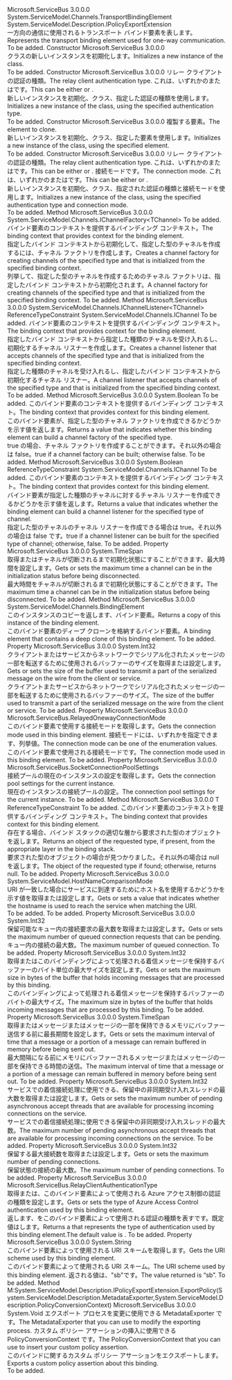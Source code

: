 <Type Name="RelayedOnewayTransportBindingElement" FullName="Microsoft.ServiceBus.RelayedOnewayTransportBindingElement">
  <TypeSignature Language="C#" Value="public class RelayedOnewayTransportBindingElement : System.ServiceModel.Channels.TransportBindingElement, System.ServiceModel.Description.IPolicyExportExtension" />
  <TypeSignature Language="ILAsm" Value=".class public auto ansi beforefieldinit RelayedOnewayTransportBindingElement extends System.ServiceModel.Channels.TransportBindingElement implements class System.ServiceModel.Description.IPolicyExportExtension" />
  <TypeSignature Language="DocId" Value="T:Microsoft.ServiceBus.RelayedOnewayTransportBindingElement" />
  <TypeSignature Language="VB.NET" Value="Public Class RelayedOnewayTransportBindingElement&#xA;Inherits TransportBindingElement&#xA;Implements IPolicyExportExtension" />
  <TypeSignature Language="F#" Value="type RelayedOnewayTransportBindingElement = class&#xA;    inherit TransportBindingElement&#xA;    interface IPolicyExportExtension" />
  <AssemblyInfo>
    <AssemblyName>Microsoft.ServiceBus</AssemblyName>
    <AssemblyVersion>3.0.0.0</AssemblyVersion>
  </AssemblyInfo>
  <Base>
    <BaseTypeName>System.ServiceModel.Channels.TransportBindingElement</BaseTypeName>
  </Base>
  <Interfaces>
    <Interface>
      <InterfaceName>System.ServiceModel.Description.IPolicyExportExtension</InterfaceName>
    </Interface>
  </Interfaces>
  <Docs>
    <summary><span data-ttu-id="d9a66-101">一方向の通信に使用されるトランスポート バインド要素を表します。</span><span class="sxs-lookup"><span data-stu-id="d9a66-101">Represents the transport binding element used for one-way communication.</span></span></summary>
    <remarks>To be added.</remarks>
  </Docs>
  <Members>
    <Member MemberName=".ctor">
      <MemberSignature Language="C#" Value="public RelayedOnewayTransportBindingElement ();" />
      <MemberSignature Language="ILAsm" Value=".method public hidebysig specialname rtspecialname instance void .ctor() cil managed" />
      <MemberSignature Language="DocId" Value="M:Microsoft.ServiceBus.RelayedOnewayTransportBindingElement.#ctor" />
      <MemberSignature Language="VB.NET" Value="Public Sub New ()" />
      <MemberType>Constructor</MemberType>
      <AssemblyInfo>
        <AssemblyName>Microsoft.ServiceBus</AssemblyName>
        <AssemblyVersion>3.0.0.0</AssemblyVersion>
      </AssemblyInfo>
      <Parameters />
      <Docs>
        <summary><span data-ttu-id="d9a66-102"><see cref="T:Microsoft.ServiceBus.RelayedOnewayTransportBindingElement" /> クラスの新しいインスタンスを初期化します。</span><span class="sxs-lookup"><span data-stu-id="d9a66-102">Initializes a new instance of the <see cref="T:Microsoft.ServiceBus.RelayedOnewayTransportBindingElement" /> class.</span></span></summary>
        <remarks>To be added.</remarks>
      </Docs>
    </Member>
    <Member MemberName=".ctor">
      <MemberSignature Language="C#" Value="public RelayedOnewayTransportBindingElement (Microsoft.ServiceBus.RelayClientAuthenticationType relayClientAuthenticationType);" />
      <MemberSignature Language="ILAsm" Value=".method public hidebysig specialname rtspecialname instance void .ctor(valuetype Microsoft.ServiceBus.RelayClientAuthenticationType relayClientAuthenticationType) cil managed" />
      <MemberSignature Language="DocId" Value="M:Microsoft.ServiceBus.RelayedOnewayTransportBindingElement.#ctor(Microsoft.ServiceBus.RelayClientAuthenticationType)" />
      <MemberSignature Language="F#" Value="new Microsoft.ServiceBus.RelayedOnewayTransportBindingElement : Microsoft.ServiceBus.RelayClientAuthenticationType -&gt; Microsoft.ServiceBus.RelayedOnewayTransportBindingElement" Usage="new Microsoft.ServiceBus.RelayedOnewayTransportBindingElement relayClientAuthenticationType" />
      <MemberType>Constructor</MemberType>
      <AssemblyInfo>
        <AssemblyName>Microsoft.ServiceBus</AssemblyName>
        <AssemblyVersion>3.0.0.0</AssemblyVersion>
      </AssemblyInfo>
      <Parameters>
        <Parameter Name="relayClientAuthenticationType" Type="Microsoft.ServiceBus.RelayClientAuthenticationType" />
      </Parameters>
      <Docs>
        <param name="relayClientAuthenticationType"><span data-ttu-id="d9a66-103">リレー クライアントの認証の種類。</span><span class="sxs-lookup"><span data-stu-id="d9a66-103">The relay client authentication type.</span></span> <span data-ttu-id="d9a66-104">これは、いずれかの<see cref="F:Microsoft.ServiceBus.RelayClientAuthenticationType.RelayAccessToken" />または<see cref="F:Microsoft.ServiceBus.RelayClientAuthenticationType.None" />です。</span><span class="sxs-lookup"><span data-stu-id="d9a66-104">This can be either <see cref="F:Microsoft.ServiceBus.RelayClientAuthenticationType.RelayAccessToken" /> or <see cref="F:Microsoft.ServiceBus.RelayClientAuthenticationType.None" />.</span></span></param>
        <summary><span data-ttu-id="d9a66-105">新しいインスタンスを初期化、<see cref="T:Microsoft.ServiceBus.RelayedOnewayTransportBindingElement" />クラス、指定した認証の種類を使用します。</span><span class="sxs-lookup"><span data-stu-id="d9a66-105">Initializes a new instance of the <see cref="T:Microsoft.ServiceBus.RelayedOnewayTransportBindingElement" /> class, using the specified authentication type.</span></span></summary>
        <remarks>To be added.</remarks>
      </Docs>
    </Member>
    <Member MemberName=".ctor">
      <MemberSignature Language="C#" Value="public RelayedOnewayTransportBindingElement (Microsoft.ServiceBus.RelayedOnewayTransportBindingElement elementToClone);" />
      <MemberSignature Language="ILAsm" Value=".method public hidebysig specialname rtspecialname instance void .ctor(class Microsoft.ServiceBus.RelayedOnewayTransportBindingElement elementToClone) cil managed" />
      <MemberSignature Language="DocId" Value="M:Microsoft.ServiceBus.RelayedOnewayTransportBindingElement.#ctor(Microsoft.ServiceBus.RelayedOnewayTransportBindingElement)" />
      <MemberSignature Language="VB.NET" Value="Public Sub New (elementToClone As RelayedOnewayTransportBindingElement)" />
      <MemberSignature Language="F#" Value="new Microsoft.ServiceBus.RelayedOnewayTransportBindingElement : Microsoft.ServiceBus.RelayedOnewayTransportBindingElement -&gt; Microsoft.ServiceBus.RelayedOnewayTransportBindingElement" Usage="new Microsoft.ServiceBus.RelayedOnewayTransportBindingElement elementToClone" />
      <MemberType>Constructor</MemberType>
      <AssemblyInfo>
        <AssemblyName>Microsoft.ServiceBus</AssemblyName>
        <AssemblyVersion>3.0.0.0</AssemblyVersion>
      </AssemblyInfo>
      <Parameters>
        <Parameter Name="elementToClone" Type="Microsoft.ServiceBus.RelayedOnewayTransportBindingElement" />
      </Parameters>
      <Docs>
        <param name="elementToClone"><span data-ttu-id="d9a66-106">複製する要素。</span><span class="sxs-lookup"><span data-stu-id="d9a66-106">The element to clone.</span></span></param>
        <summary><span data-ttu-id="d9a66-107">新しいインスタンスを初期化、<see cref="T:Microsoft.ServiceBus.RelayedOnewayTransportBindingElement" />クラス、指定した要素を使用します。</span><span class="sxs-lookup"><span data-stu-id="d9a66-107">Initializes a new instance of the <see cref="T:Microsoft.ServiceBus.RelayedOnewayTransportBindingElement" /> class, using the specified element.</span></span></summary>
        <remarks>To be added.</remarks>
      </Docs>
    </Member>
    <Member MemberName=".ctor">
      <MemberSignature Language="C#" Value="public RelayedOnewayTransportBindingElement (Microsoft.ServiceBus.RelayClientAuthenticationType relayClientAuthenticationType, Microsoft.ServiceBus.RelayedOnewayConnectionMode connectionMode);" />
      <MemberSignature Language="ILAsm" Value=".method public hidebysig specialname rtspecialname instance void .ctor(valuetype Microsoft.ServiceBus.RelayClientAuthenticationType relayClientAuthenticationType, valuetype Microsoft.ServiceBus.RelayedOnewayConnectionMode connectionMode) cil managed" />
      <MemberSignature Language="DocId" Value="M:Microsoft.ServiceBus.RelayedOnewayTransportBindingElement.#ctor(Microsoft.ServiceBus.RelayClientAuthenticationType,Microsoft.ServiceBus.RelayedOnewayConnectionMode)" />
      <MemberSignature Language="F#" Value="new Microsoft.ServiceBus.RelayedOnewayTransportBindingElement : Microsoft.ServiceBus.RelayClientAuthenticationType * Microsoft.ServiceBus.RelayedOnewayConnectionMode -&gt; Microsoft.ServiceBus.RelayedOnewayTransportBindingElement" Usage="new Microsoft.ServiceBus.RelayedOnewayTransportBindingElement (relayClientAuthenticationType, connectionMode)" />
      <MemberType>Constructor</MemberType>
      <AssemblyInfo>
        <AssemblyName>Microsoft.ServiceBus</AssemblyName>
        <AssemblyVersion>3.0.0.0</AssemblyVersion>
      </AssemblyInfo>
      <Parameters>
        <Parameter Name="relayClientAuthenticationType" Type="Microsoft.ServiceBus.RelayClientAuthenticationType" />
        <Parameter Name="connectionMode" Type="Microsoft.ServiceBus.RelayedOnewayConnectionMode" />
      </Parameters>
      <Docs>
        <param name="relayClientAuthenticationType"><span data-ttu-id="d9a66-108">リレー クライアントの認証の種類。</span><span class="sxs-lookup"><span data-stu-id="d9a66-108">The relay client authentication type.</span></span> <span data-ttu-id="d9a66-109">これは、いずれかの<see cref="F:Microsoft.ServiceBus.RelayClientAuthenticationType.RelayAccessToken" />または<see cref="F:Microsoft.ServiceBus.RelayClientAuthenticationType.None" />です。</span><span class="sxs-lookup"><span data-stu-id="d9a66-109">This can be either <see cref="F:Microsoft.ServiceBus.RelayClientAuthenticationType.RelayAccessToken" /> or <see cref="F:Microsoft.ServiceBus.RelayClientAuthenticationType.None" />.</span></span></param>
        <param name="connectionMode"><span data-ttu-id="d9a66-110">接続モードです。</span><span class="sxs-lookup"><span data-stu-id="d9a66-110">The connection mode.</span></span> <span data-ttu-id="d9a66-111">これは、いずれかの<see cref="F:Microsoft.ServiceBus.RelayedOnewayConnectionMode.Unicast" />または<see cref="F:Microsoft.ServiceBus.RelayedOnewayConnectionMode.Multicast" />です。</span><span class="sxs-lookup"><span data-stu-id="d9a66-111">This can be either <see cref="F:Microsoft.ServiceBus.RelayedOnewayConnectionMode.Unicast" /> or <see cref="F:Microsoft.ServiceBus.RelayedOnewayConnectionMode.Multicast" />.</span></span></param>
        <summary><span data-ttu-id="d9a66-112">新しいインスタンスを初期化、<see cref="T:Microsoft.ServiceBus.RelayedOnewayTransportBindingElement" />クラス、指定された認証の種類と接続モードを使用します。</span><span class="sxs-lookup"><span data-stu-id="d9a66-112">Initializes a new instance of the <see cref="T:Microsoft.ServiceBus.RelayedOnewayTransportBindingElement" /> class, using the specified authentication type and connection mode.</span></span></summary>
        <remarks>To be added.</remarks>
      </Docs>
    </Member>
    <Member MemberName="BuildChannelFactory&lt;TChannel&gt;">
      <MemberSignature Language="C#" Value="public override System.ServiceModel.Channels.IChannelFactory&lt;TChannel&gt; BuildChannelFactory&lt;TChannel&gt; (System.ServiceModel.Channels.BindingContext context);" />
      <MemberSignature Language="ILAsm" Value=".method public hidebysig virtual instance class System.ServiceModel.Channels.IChannelFactory`1&lt;!!TChannel&gt; BuildChannelFactory&lt;TChannel&gt;(class System.ServiceModel.Channels.BindingContext context) cil managed" />
      <MemberSignature Language="DocId" Value="M:Microsoft.ServiceBus.RelayedOnewayTransportBindingElement.BuildChannelFactory``1(System.ServiceModel.Channels.BindingContext)" />
      <MemberSignature Language="VB.NET" Value="Public Overrides Function BuildChannelFactory(Of TChannel) (context As BindingContext) As IChannelFactory(Of TChannel)" />
      <MemberSignature Language="F#" Value="override this.BuildChannelFactory : System.ServiceModel.Channels.BindingContext -&gt; System.ServiceModel.Channels.IChannelFactory&lt;'Channel&gt;" Usage="relayedOnewayTransportBindingElement.BuildChannelFactory context" />
      <MemberType>Method</MemberType>
      <AssemblyInfo>
        <AssemblyName>Microsoft.ServiceBus</AssemblyName>
        <AssemblyVersion>3.0.0.0</AssemblyVersion>
      </AssemblyInfo>
      <ReturnValue>
        <ReturnType>System.ServiceModel.Channels.IChannelFactory&lt;TChannel&gt;</ReturnType>
      </ReturnValue>
      <TypeParameters>
        <TypeParameter Name="TChannel" />
      </TypeParameters>
      <Parameters>
        <Parameter Name="context" Type="System.ServiceModel.Channels.BindingContext" />
      </Parameters>
      <Docs>
        <typeparam name="TChannel">To be added.</typeparam>
        <param name="context"> <span data-ttu-id="d9a66-113">バインド要素のコンテキストを提供するバインディング コンテキスト。</span><span class="sxs-lookup"><span data-stu-id="d9a66-113">The binding context that provides context for the binding element.</span></span></param>
        <summary><span data-ttu-id="d9a66-114">指定したバインド コンテキストから初期化して、指定した型のチャネルを作成するには、チャネル ファクトリを作成します。</span><span class="sxs-lookup"><span data-stu-id="d9a66-114">Creates a channel factory for creating channels of the specified type and that is initialized from the specified binding context.</span></span></summary>
        <returns><span data-ttu-id="d9a66-115">列挙して、指定した型のチャネルを作成するためのチャネル ファクトリは、指定したバインド コンテキストから初期化されます。</span><span class="sxs-lookup"><span data-stu-id="d9a66-115">A channel factory for creating channels of the specified type and that is initialized from the specified binding context.</span></span></returns>
        <remarks>To be added.</remarks>
      </Docs>
    </Member>
    <Member MemberName="BuildChannelListener&lt;TChannel&gt;">
      <MemberSignature Language="C#" Value="public override System.ServiceModel.Channels.IChannelListener&lt;TChannel&gt; BuildChannelListener&lt;TChannel&gt; (System.ServiceModel.Channels.BindingContext context) where TChannel : class, System.ServiceModel.Channels.IChannel;" />
      <MemberSignature Language="ILAsm" Value=".method public hidebysig virtual instance class System.ServiceModel.Channels.IChannelListener`1&lt;!!TChannel&gt; BuildChannelListener&lt;class (class System.ServiceModel.Channels.IChannel) TChannel&gt;(class System.ServiceModel.Channels.BindingContext context) cil managed" />
      <MemberSignature Language="DocId" Value="M:Microsoft.ServiceBus.RelayedOnewayTransportBindingElement.BuildChannelListener``1(System.ServiceModel.Channels.BindingContext)" />
      <MemberSignature Language="VB.NET" Value="Public Overrides Function BuildChannelListener(Of TChannel As {Class, IChannel}) (context As BindingContext) As IChannelListener(Of TChannel)" />
      <MemberSignature Language="F#" Value="override this.BuildChannelListener : System.ServiceModel.Channels.BindingContext -&gt; System.ServiceModel.Channels.IChannelListener&lt;'Channel (requires 'Channel : null and 'Channel :&gt; System.ServiceModel.Channels.IChannel)&gt; (requires 'Channel : null and 'Channel :&gt; System.ServiceModel.Channels.IChannel)" Usage="relayedOnewayTransportBindingElement.BuildChannelListener context" />
      <MemberType>Method</MemberType>
      <AssemblyInfo>
        <AssemblyName>Microsoft.ServiceBus</AssemblyName>
        <AssemblyVersion>3.0.0.0</AssemblyVersion>
      </AssemblyInfo>
      <ReturnValue>
        <ReturnType>System.ServiceModel.Channels.IChannelListener&lt;TChannel&gt;</ReturnType>
      </ReturnValue>
      <TypeParameters>
        <TypeParameter Name="TChannel">
          <Constraints>
            <ParameterAttribute>ReferenceTypeConstraint</ParameterAttribute>
            <InterfaceName>System.ServiceModel.Channels.IChannel</InterfaceName>
          </Constraints>
        </TypeParameter>
      </TypeParameters>
      <Parameters>
        <Parameter Name="context" Type="System.ServiceModel.Channels.BindingContext" />
      </Parameters>
      <Docs>
        <typeparam name="TChannel">To be added.</typeparam>
        <param name="context"> <span data-ttu-id="d9a66-116">バインド要素のコンテキストを提供するバインディング コンテキスト。</span><span class="sxs-lookup"><span data-stu-id="d9a66-116">The binding context that provides context for the binding element.</span></span></param>
        <summary><span data-ttu-id="d9a66-117">指定したバインド コンテキストから指定した種類のチャネルを受け入れるし、初期化するチャネル リスナーを作成します。</span><span class="sxs-lookup"><span data-stu-id="d9a66-117">Creates a channel listener that accepts channels of the specified type and that is initialized from the specified binding context.</span></span></summary>
        <returns><span data-ttu-id="d9a66-118">指定した種類のチャネルを受け入れるし、指定したバインド コンテキストから初期化するチャネル リスナー。</span><span class="sxs-lookup"><span data-stu-id="d9a66-118">A channel listener that accepts channels of the specified type and that is initialized from the specified binding context.</span></span></returns>
        <remarks>To be added.</remarks>
      </Docs>
    </Member>
    <Member MemberName="CanBuildChannelFactory&lt;TChannel&gt;">
      <MemberSignature Language="C#" Value="public override bool CanBuildChannelFactory&lt;TChannel&gt; (System.ServiceModel.Channels.BindingContext context);" />
      <MemberSignature Language="ILAsm" Value=".method public hidebysig virtual instance bool CanBuildChannelFactory&lt;TChannel&gt;(class System.ServiceModel.Channels.BindingContext context) cil managed" />
      <MemberSignature Language="DocId" Value="M:Microsoft.ServiceBus.RelayedOnewayTransportBindingElement.CanBuildChannelFactory``1(System.ServiceModel.Channels.BindingContext)" />
      <MemberSignature Language="VB.NET" Value="Public Overrides Function CanBuildChannelFactory(Of TChannel) (context As BindingContext) As Boolean" />
      <MemberSignature Language="F#" Value="override this.CanBuildChannelFactory : System.ServiceModel.Channels.BindingContext -&gt; bool" Usage="relayedOnewayTransportBindingElement.CanBuildChannelFactory context" />
      <MemberType>Method</MemberType>
      <AssemblyInfo>
        <AssemblyName>Microsoft.ServiceBus</AssemblyName>
        <AssemblyVersion>3.0.0.0</AssemblyVersion>
      </AssemblyInfo>
      <ReturnValue>
        <ReturnType>System.Boolean</ReturnType>
      </ReturnValue>
      <TypeParameters>
        <TypeParameter Name="TChannel" />
      </TypeParameters>
      <Parameters>
        <Parameter Name="context" Type="System.ServiceModel.Channels.BindingContext" />
      </Parameters>
      <Docs>
        <typeparam name="TChannel">To be added.</typeparam>
        <param name="context"> <span data-ttu-id="d9a66-119">このバインド要素のコンテキストを提供するバインディング コンテキスト。</span><span class="sxs-lookup"><span data-stu-id="d9a66-119">The binding context that provides context for this binding element.</span></span></param>
        <summary><span data-ttu-id="d9a66-120">このバインド要素が、指定した型のチャネル ファクトリを作成できるかどうかを示す値を返します。</span><span class="sxs-lookup"><span data-stu-id="d9a66-120">Returns a value that indicates whether this binding element can build a channel factory of the specified type.</span></span></summary>
        <returns><span data-ttu-id="d9a66-121">true の場合、チャネル ファクトリを作成することができます。それ以外の場合は false。</span><span class="sxs-lookup"><span data-stu-id="d9a66-121">true if a channel factory can be built; otherwise false.</span></span></returns>
        <remarks>To be added.</remarks>
      </Docs>
    </Member>
    <Member MemberName="CanBuildChannelListener&lt;TChannel&gt;">
      <MemberSignature Language="C#" Value="public override bool CanBuildChannelListener&lt;TChannel&gt; (System.ServiceModel.Channels.BindingContext context) where TChannel : class, System.ServiceModel.Channels.IChannel;" />
      <MemberSignature Language="ILAsm" Value=".method public hidebysig virtual instance bool CanBuildChannelListener&lt;class (class System.ServiceModel.Channels.IChannel) TChannel&gt;(class System.ServiceModel.Channels.BindingContext context) cil managed" />
      <MemberSignature Language="DocId" Value="M:Microsoft.ServiceBus.RelayedOnewayTransportBindingElement.CanBuildChannelListener``1(System.ServiceModel.Channels.BindingContext)" />
      <MemberSignature Language="VB.NET" Value="Public Overrides Function CanBuildChannelListener(Of TChannel As {Class, IChannel}) (context As BindingContext) As Boolean" />
      <MemberSignature Language="F#" Value="override this.CanBuildChannelListener : System.ServiceModel.Channels.BindingContext -&gt; bool (requires 'Channel : null and 'Channel :&gt; System.ServiceModel.Channels.IChannel)" Usage="relayedOnewayTransportBindingElement.CanBuildChannelListener context" />
      <MemberType>Method</MemberType>
      <AssemblyInfo>
        <AssemblyName>Microsoft.ServiceBus</AssemblyName>
        <AssemblyVersion>3.0.0.0</AssemblyVersion>
      </AssemblyInfo>
      <ReturnValue>
        <ReturnType>System.Boolean</ReturnType>
      </ReturnValue>
      <TypeParameters>
        <TypeParameter Name="TChannel">
          <Constraints>
            <ParameterAttribute>ReferenceTypeConstraint</ParameterAttribute>
            <InterfaceName>System.ServiceModel.Channels.IChannel</InterfaceName>
          </Constraints>
        </TypeParameter>
      </TypeParameters>
      <Parameters>
        <Parameter Name="context" Type="System.ServiceModel.Channels.BindingContext" />
      </Parameters>
      <Docs>
        <typeparam name="TChannel">To be added.</typeparam>
        <param name="context"> <span data-ttu-id="d9a66-122">このバインド要素のコンテキストを提供するバインディング コンテキスト。</span><span class="sxs-lookup"><span data-stu-id="d9a66-122">The binding context that provides context for this binding element.</span></span></param>
        <summary><span data-ttu-id="d9a66-123">バインド要素が指定した種類のチャネルに対するチャネル リスナーを作成できるかどうかを示す値を返します。</span><span class="sxs-lookup"><span data-stu-id="d9a66-123">Returns a value that indicates whether the binding element can build a channel listener for the specified type of channel.</span></span></summary>
        <returns><span data-ttu-id="d9a66-124">指定した型のチャネルのチャネル リスナーを作成できる場合は true。それ以外の場合は false です。</span><span class="sxs-lookup"><span data-stu-id="d9a66-124">true if a channel listener can be built for the specified type of channel; otherwise, false.</span></span></returns>
        <remarks>To be added.</remarks>
      </Docs>
    </Member>
    <Member MemberName="ChannelInitializationTimeout">
      <MemberSignature Language="C#" Value="public TimeSpan ChannelInitializationTimeout { get; set; }" />
      <MemberSignature Language="ILAsm" Value=".property instance valuetype System.TimeSpan ChannelInitializationTimeout" />
      <MemberSignature Language="DocId" Value="P:Microsoft.ServiceBus.RelayedOnewayTransportBindingElement.ChannelInitializationTimeout" />
      <MemberSignature Language="VB.NET" Value="Public Property ChannelInitializationTimeout As TimeSpan" />
      <MemberSignature Language="F#" Value="member this.ChannelInitializationTimeout : TimeSpan with get, set" Usage="Microsoft.ServiceBus.RelayedOnewayTransportBindingElement.ChannelInitializationTimeout" />
      <MemberType>Property</MemberType>
      <AssemblyInfo>
        <AssemblyName>Microsoft.ServiceBus</AssemblyName>
        <AssemblyVersion>3.0.0.0</AssemblyVersion>
      </AssemblyInfo>
      <ReturnValue>
        <ReturnType>System.TimeSpan</ReturnType>
      </ReturnValue>
      <Docs>
        <summary><span data-ttu-id="d9a66-125">取得またはチャネルが切断されるまで初期化状態にすることができます、最大時間を設定します。</span><span class="sxs-lookup"><span data-stu-id="d9a66-125">Gets or sets the maximum time a channel can be in the initialization status before being disconnected.</span></span></summary>
        <value><span data-ttu-id="d9a66-126">最大時間をチャネルが切断されるまで初期化状態にすることができます。</span><span class="sxs-lookup"><span data-stu-id="d9a66-126">The maximum time a channel can be in the initialization status before being disconnected.</span></span></value>
        <remarks>To be added.</remarks>
      </Docs>
    </Member>
    <Member MemberName="Clone">
      <MemberSignature Language="C#" Value="public override System.ServiceModel.Channels.BindingElement Clone ();" />
      <MemberSignature Language="ILAsm" Value=".method public hidebysig virtual instance class System.ServiceModel.Channels.BindingElement Clone() cil managed" />
      <MemberSignature Language="DocId" Value="M:Microsoft.ServiceBus.RelayedOnewayTransportBindingElement.Clone" />
      <MemberSignature Language="VB.NET" Value="Public Overrides Function Clone () As BindingElement" />
      <MemberSignature Language="F#" Value="override this.Clone : unit -&gt; System.ServiceModel.Channels.BindingElement" Usage="relayedOnewayTransportBindingElement.Clone " />
      <MemberType>Method</MemberType>
      <AssemblyInfo>
        <AssemblyName>Microsoft.ServiceBus</AssemblyName>
        <AssemblyVersion>3.0.0.0</AssemblyVersion>
      </AssemblyInfo>
      <ReturnValue>
        <ReturnType>System.ServiceModel.Channels.BindingElement</ReturnType>
      </ReturnValue>
      <Parameters />
      <Docs>
        <summary><span data-ttu-id="d9a66-127">このインスタンスのコピーを返します、<see cref="T:Microsoft.ServiceBus.RelayedOnewayTransportBindingElement" />バインド要素。</span><span class="sxs-lookup"><span data-stu-id="d9a66-127">Returns a copy of this instance of the <see cref="T:Microsoft.ServiceBus.RelayedOnewayTransportBindingElement" /> binding element.</span></span></summary>
        <returns><span data-ttu-id="d9a66-128">このバインド要素のディープ クローンを格納するバインド要素。</span><span class="sxs-lookup"><span data-stu-id="d9a66-128">A binding element that contains a deep clone of this binding element.</span></span></returns>
        <remarks>To be added.</remarks>
      </Docs>
    </Member>
    <Member MemberName="ConnectionBufferSize">
      <MemberSignature Language="C#" Value="public int ConnectionBufferSize { get; set; }" />
      <MemberSignature Language="ILAsm" Value=".property instance int32 ConnectionBufferSize" />
      <MemberSignature Language="DocId" Value="P:Microsoft.ServiceBus.RelayedOnewayTransportBindingElement.ConnectionBufferSize" />
      <MemberSignature Language="VB.NET" Value="Public Property ConnectionBufferSize As Integer" />
      <MemberSignature Language="F#" Value="member this.ConnectionBufferSize : int with get, set" Usage="Microsoft.ServiceBus.RelayedOnewayTransportBindingElement.ConnectionBufferSize" />
      <MemberType>Property</MemberType>
      <AssemblyInfo>
        <AssemblyName>Microsoft.ServiceBus</AssemblyName>
        <AssemblyVersion>3.0.0.0</AssemblyVersion>
      </AssemblyInfo>
      <ReturnValue>
        <ReturnType>System.Int32</ReturnType>
      </ReturnValue>
      <Docs>
        <summary><span data-ttu-id="d9a66-129">クライアントまたはサービスからネットワークでシリアル化されたメッセージの一部を転送するために使用されるバッファーのサイズを取得または設定します。</span><span class="sxs-lookup"><span data-stu-id="d9a66-129">Gets or sets the size of the buffer used to transmit a part of the serialized message on the wire from the client or service.</span></span></summary>
        <value><span data-ttu-id="d9a66-130">クライアントまたサービスからネットワークでシリアル化されたメッセージの一部を転送するために使用されるバッファーのサイズ。</span><span class="sxs-lookup"><span data-stu-id="d9a66-130">The size of the buffer used to transmit a part of the serialized message on the wire from the client or service.</span></span></value>
        <remarks>To be added.</remarks>
      </Docs>
    </Member>
    <Member MemberName="ConnectionMode">
      <MemberSignature Language="C#" Value="public Microsoft.ServiceBus.RelayedOnewayConnectionMode ConnectionMode { get; set; }" />
      <MemberSignature Language="ILAsm" Value=".property instance valuetype Microsoft.ServiceBus.RelayedOnewayConnectionMode ConnectionMode" />
      <MemberSignature Language="DocId" Value="P:Microsoft.ServiceBus.RelayedOnewayTransportBindingElement.ConnectionMode" />
      <MemberSignature Language="VB.NET" Value="Public Property ConnectionMode As RelayedOnewayConnectionMode" />
      <MemberSignature Language="F#" Value="member this.ConnectionMode : Microsoft.ServiceBus.RelayedOnewayConnectionMode with get, set" Usage="Microsoft.ServiceBus.RelayedOnewayTransportBindingElement.ConnectionMode" />
      <MemberType>Property</MemberType>
      <AssemblyInfo>
        <AssemblyName>Microsoft.ServiceBus</AssemblyName>
        <AssemblyVersion>3.0.0.0</AssemblyVersion>
      </AssemblyInfo>
      <ReturnValue>
        <ReturnType>Microsoft.ServiceBus.RelayedOnewayConnectionMode</ReturnType>
      </ReturnValue>
      <Docs>
        <summary><span data-ttu-id="d9a66-131">このバインド要素で使用する接続モードを取得します。</span><span class="sxs-lookup"><span data-stu-id="d9a66-131">Gets the connection mode used in this binding element.</span></span> <span data-ttu-id="d9a66-132">接続モードには、いずれかを指定できます、<see cref="T:Microsoft.ServiceBus.RelayedOnewayConnectionMode" />列挙値。</span><span class="sxs-lookup"><span data-stu-id="d9a66-132">The connection mode can be one of the <see cref="T:Microsoft.ServiceBus.RelayedOnewayConnectionMode" /> enumeration values.</span></span></summary>
        <value><span data-ttu-id="d9a66-133">このバインド要素で使用される接続モードです。</span><span class="sxs-lookup"><span data-stu-id="d9a66-133">The connection mode used in this binding element.</span></span></value>
        <remarks>To be added.</remarks>
      </Docs>
    </Member>
    <Member MemberName="ConnectionPoolSettings">
      <MemberSignature Language="C#" Value="public Microsoft.ServiceBus.SocketConnectionPoolSettings ConnectionPoolSettings { get; }" />
      <MemberSignature Language="ILAsm" Value=".property instance class Microsoft.ServiceBus.SocketConnectionPoolSettings ConnectionPoolSettings" />
      <MemberSignature Language="DocId" Value="P:Microsoft.ServiceBus.RelayedOnewayTransportBindingElement.ConnectionPoolSettings" />
      <MemberSignature Language="VB.NET" Value="Public ReadOnly Property ConnectionPoolSettings As SocketConnectionPoolSettings" />
      <MemberSignature Language="F#" Value="member this.ConnectionPoolSettings : Microsoft.ServiceBus.SocketConnectionPoolSettings" Usage="Microsoft.ServiceBus.RelayedOnewayTransportBindingElement.ConnectionPoolSettings" />
      <MemberType>Property</MemberType>
      <AssemblyInfo>
        <AssemblyName>Microsoft.ServiceBus</AssemblyName>
        <AssemblyVersion>3.0.0.0</AssemblyVersion>
      </AssemblyInfo>
      <ReturnValue>
        <ReturnType>Microsoft.ServiceBus.SocketConnectionPoolSettings</ReturnType>
      </ReturnValue>
      <Docs>
        <summary><span data-ttu-id="d9a66-134">接続プールの現在のインスタンスの設定を取得します。</span><span class="sxs-lookup"><span data-stu-id="d9a66-134">Gets the connection pool settings for the current instance.</span></span></summary>
        <value><span data-ttu-id="d9a66-135">現在のインスタンスの接続プールの設定。</span><span class="sxs-lookup"><span data-stu-id="d9a66-135">The connection pool settings for the current instance.</span></span></value>
        <remarks>To be added.</remarks>
      </Docs>
    </Member>
    <Member MemberName="GetProperty&lt;T&gt;">
      <MemberSignature Language="C#" Value="public override T GetProperty&lt;T&gt; (System.ServiceModel.Channels.BindingContext context) where T : class;" />
      <MemberSignature Language="ILAsm" Value=".method public hidebysig virtual instance !!T GetProperty&lt;class T&gt;(class System.ServiceModel.Channels.BindingContext context) cil managed" />
      <MemberSignature Language="DocId" Value="M:Microsoft.ServiceBus.RelayedOnewayTransportBindingElement.GetProperty``1(System.ServiceModel.Channels.BindingContext)" />
      <MemberSignature Language="VB.NET" Value="Public Overrides Function GetProperty(Of T As Class) (context As BindingContext) As T" />
      <MemberSignature Language="F#" Value="override this.GetProperty : System.ServiceModel.Channels.BindingContext -&gt; 'T (requires 'T : null)" Usage="relayedOnewayTransportBindingElement.GetProperty context" />
      <MemberType>Method</MemberType>
      <AssemblyInfo>
        <AssemblyName>Microsoft.ServiceBus</AssemblyName>
        <AssemblyVersion>3.0.0.0</AssemblyVersion>
      </AssemblyInfo>
      <ReturnValue>
        <ReturnType>T</ReturnType>
      </ReturnValue>
      <TypeParameters>
        <TypeParameter Name="T">
          <Constraints>
            <ParameterAttribute>ReferenceTypeConstraint</ParameterAttribute>
          </Constraints>
        </TypeParameter>
      </TypeParameters>
      <Parameters>
        <Parameter Name="context" Type="System.ServiceModel.Channels.BindingContext" />
      </Parameters>
      <Docs>
        <typeparam name="T">To be added.</typeparam>
        <param name="context"> <span data-ttu-id="d9a66-136">このバインド要素のコンテキストを提供するバインディング コンテキスト。</span><span class="sxs-lookup"><span data-stu-id="d9a66-136">The binding context that provides context for this binding element.</span></span></param>
        <summary><span data-ttu-id="d9a66-137">存在する場合、バインド スタックの適切な層から要求された型のオブジェクトを返します。</span><span class="sxs-lookup"><span data-stu-id="d9a66-137">Returns an object of the requested type, if present, from the appropriate layer in the binding stack.</span></span></summary>
        <returns><span data-ttu-id="d9a66-138">要求された型のオブジェクトの場合が見つかりました。それ以外の場合は null を返します。</span><span class="sxs-lookup"><span data-stu-id="d9a66-138">The object of the requested type if found; otherwise, returns null.</span></span></returns>
        <remarks>To be added.</remarks>
      </Docs>
    </Member>
    <Member MemberName="HostNameComparisonMode">
      <MemberSignature Language="C#" Value="public System.ServiceModel.HostNameComparisonMode HostNameComparisonMode { get; set; }" />
      <MemberSignature Language="ILAsm" Value=".property instance valuetype System.ServiceModel.HostNameComparisonMode HostNameComparisonMode" />
      <MemberSignature Language="DocId" Value="P:Microsoft.ServiceBus.RelayedOnewayTransportBindingElement.HostNameComparisonMode" />
      <MemberSignature Language="VB.NET" Value="Public Property HostNameComparisonMode As HostNameComparisonMode" />
      <MemberSignature Language="F#" Value="member this.HostNameComparisonMode : System.ServiceModel.HostNameComparisonMode with get, set" Usage="Microsoft.ServiceBus.RelayedOnewayTransportBindingElement.HostNameComparisonMode" />
      <MemberType>Property</MemberType>
      <AssemblyInfo>
        <AssemblyName>Microsoft.ServiceBus</AssemblyName>
        <AssemblyVersion>3.0.0.0</AssemblyVersion>
      </AssemblyInfo>
      <ReturnValue>
        <ReturnType>System.ServiceModel.HostNameComparisonMode</ReturnType>
      </ReturnValue>
      <Docs>
        <summary>
            <span data-ttu-id="d9a66-139">URI が一致した場合にサービスに到達するためにホスト名を使用するかどうかを示す値を取得または設定します。</span><span class="sxs-lookup"><span data-stu-id="d9a66-139">Gets or sets a value that indicates whether the hostname is used to reach the service when matching the URI.</span></span>
            </summary>
        <value>To be added.</value>
        <remarks>To be added.</remarks>
      </Docs>
    </Member>
    <Member MemberName="ListenBacklog">
      <MemberSignature Language="C#" Value="public int ListenBacklog { get; set; }" />
      <MemberSignature Language="ILAsm" Value=".property instance int32 ListenBacklog" />
      <MemberSignature Language="DocId" Value="P:Microsoft.ServiceBus.RelayedOnewayTransportBindingElement.ListenBacklog" />
      <MemberSignature Language="VB.NET" Value="Public Property ListenBacklog As Integer" />
      <MemberSignature Language="F#" Value="member this.ListenBacklog : int with get, set" Usage="Microsoft.ServiceBus.RelayedOnewayTransportBindingElement.ListenBacklog" />
      <MemberType>Property</MemberType>
      <AssemblyInfo>
        <AssemblyName>Microsoft.ServiceBus</AssemblyName>
        <AssemblyVersion>3.0.0.0</AssemblyVersion>
      </AssemblyInfo>
      <ReturnValue>
        <ReturnType>System.Int32</ReturnType>
      </ReturnValue>
      <Docs>
        <summary><span data-ttu-id="d9a66-140">保留可能なキュー内の接続要求の最大数を取得または設定します。</span><span class="sxs-lookup"><span data-stu-id="d9a66-140">Gets or sets the maximum number of queued connection requests that can be pending.</span></span></summary>
        <value><span data-ttu-id="d9a66-141">キュー内の接続の最大数。</span><span class="sxs-lookup"><span data-stu-id="d9a66-141">The maximum number of queued connection.</span></span></value>
        <remarks>To be added.</remarks>
      </Docs>
    </Member>
    <Member MemberName="MaxBufferSize">
      <MemberSignature Language="C#" Value="public int MaxBufferSize { get; set; }" />
      <MemberSignature Language="ILAsm" Value=".property instance int32 MaxBufferSize" />
      <MemberSignature Language="DocId" Value="P:Microsoft.ServiceBus.RelayedOnewayTransportBindingElement.MaxBufferSize" />
      <MemberSignature Language="VB.NET" Value="Public Property MaxBufferSize As Integer" />
      <MemberSignature Language="F#" Value="member this.MaxBufferSize : int with get, set" Usage="Microsoft.ServiceBus.RelayedOnewayTransportBindingElement.MaxBufferSize" />
      <MemberType>Property</MemberType>
      <AssemblyInfo>
        <AssemblyName>Microsoft.ServiceBus</AssemblyName>
        <AssemblyVersion>3.0.0.0</AssemblyVersion>
      </AssemblyInfo>
      <ReturnValue>
        <ReturnType>System.Int32</ReturnType>
      </ReturnValue>
      <Docs>
        <summary><span data-ttu-id="d9a66-142">取得またはこのバインディングによって処理される着信メッセージを保持するバッファーのバイト単位の最大サイズを設定します。</span><span class="sxs-lookup"><span data-stu-id="d9a66-142">Gets or sets the maximum size in bytes of the buffer that holds incoming messages that are processed by this binding.</span></span></summary>
        <value><span data-ttu-id="d9a66-143">このバインディングによって処理される着信メッセージを保持するバッファーのバイトの最大サイズ。</span><span class="sxs-lookup"><span data-stu-id="d9a66-143">The maximum size in bytes of the buffer that holds incoming messages that are processed by this binding.</span></span></value>
        <remarks>To be added.</remarks>
      </Docs>
    </Member>
    <Member MemberName="MaxOutputDelay">
      <MemberSignature Language="C#" Value="public TimeSpan MaxOutputDelay { get; set; }" />
      <MemberSignature Language="ILAsm" Value=".property instance valuetype System.TimeSpan MaxOutputDelay" />
      <MemberSignature Language="DocId" Value="P:Microsoft.ServiceBus.RelayedOnewayTransportBindingElement.MaxOutputDelay" />
      <MemberSignature Language="VB.NET" Value="Public Property MaxOutputDelay As TimeSpan" />
      <MemberSignature Language="F#" Value="member this.MaxOutputDelay : TimeSpan with get, set" Usage="Microsoft.ServiceBus.RelayedOnewayTransportBindingElement.MaxOutputDelay" />
      <MemberType>Property</MemberType>
      <AssemblyInfo>
        <AssemblyName>Microsoft.ServiceBus</AssemblyName>
        <AssemblyVersion>3.0.0.0</AssemblyVersion>
      </AssemblyInfo>
      <ReturnValue>
        <ReturnType>System.TimeSpan</ReturnType>
      </ReturnValue>
      <Docs>
        <summary><span data-ttu-id="d9a66-144">取得またはメッセージまたはメッセージの一部を保持できるメモリにバッファー送信する前に最長期間を設定します。</span><span class="sxs-lookup"><span data-stu-id="d9a66-144">Gets or sets the maximum interval of time that a message or a portion of a message can remain buffered in memory before being sent out.</span></span></summary>
        <value><span data-ttu-id="d9a66-145">最大間隔になる前にメモリにバッファーされるメッセージまたはメッセージの一部を保持できる時間の送信。</span><span class="sxs-lookup"><span data-stu-id="d9a66-145">The maximum interval of time that a message or a portion of a message can remain buffered in memory before being sent out.</span></span></value>
        <remarks>To be added.</remarks>
      </Docs>
    </Member>
    <Member MemberName="MaxPendingAccepts">
      <MemberSignature Language="C#" Value="public int MaxPendingAccepts { get; set; }" />
      <MemberSignature Language="ILAsm" Value=".property instance int32 MaxPendingAccepts" />
      <MemberSignature Language="DocId" Value="P:Microsoft.ServiceBus.RelayedOnewayTransportBindingElement.MaxPendingAccepts" />
      <MemberSignature Language="VB.NET" Value="Public Property MaxPendingAccepts As Integer" />
      <MemberSignature Language="F#" Value="member this.MaxPendingAccepts : int with get, set" Usage="Microsoft.ServiceBus.RelayedOnewayTransportBindingElement.MaxPendingAccepts" />
      <MemberType>Property</MemberType>
      <AssemblyInfo>
        <AssemblyName>Microsoft.ServiceBus</AssemblyName>
        <AssemblyVersion>3.0.0.0</AssemblyVersion>
      </AssemblyInfo>
      <ReturnValue>
        <ReturnType>System.Int32</ReturnType>
      </ReturnValue>
      <Docs>
        <summary><span data-ttu-id="d9a66-146">サービスでの着信接続処理に使用できる、保留中の非同期受け入れスレッドの最大数を取得または設定します。</span><span class="sxs-lookup"><span data-stu-id="d9a66-146">Gets or sets the maximum number of pending asynchronous accept threads that are available for processing incoming connections on the service.</span></span></summary>
        <value><span data-ttu-id="d9a66-147">サービスでの着信接続処理に使用できる保留中の非同期受け入れスレッドの最大数。</span><span class="sxs-lookup"><span data-stu-id="d9a66-147">The maximum number of pending asynchronous accept threads that are available for processing incoming connections on the service.</span></span></value>
        <remarks>To be added.</remarks>
      </Docs>
    </Member>
    <Member MemberName="MaxPendingConnections">
      <MemberSignature Language="C#" Value="public int MaxPendingConnections { get; set; }" />
      <MemberSignature Language="ILAsm" Value=".property instance int32 MaxPendingConnections" />
      <MemberSignature Language="DocId" Value="P:Microsoft.ServiceBus.RelayedOnewayTransportBindingElement.MaxPendingConnections" />
      <MemberSignature Language="VB.NET" Value="Public Property MaxPendingConnections As Integer" />
      <MemberSignature Language="F#" Value="member this.MaxPendingConnections : int with get, set" Usage="Microsoft.ServiceBus.RelayedOnewayTransportBindingElement.MaxPendingConnections" />
      <MemberType>Property</MemberType>
      <AssemblyInfo>
        <AssemblyName>Microsoft.ServiceBus</AssemblyName>
        <AssemblyVersion>3.0.0.0</AssemblyVersion>
      </AssemblyInfo>
      <ReturnValue>
        <ReturnType>System.Int32</ReturnType>
      </ReturnValue>
      <Docs>
        <summary><span data-ttu-id="d9a66-148">保留する最大接続数を取得または設定します。</span><span class="sxs-lookup"><span data-stu-id="d9a66-148">Gets or sets the maximum number of pending connections.</span></span></summary>
        <value><span data-ttu-id="d9a66-149">保留状態の接続の最大数。</span><span class="sxs-lookup"><span data-stu-id="d9a66-149">The maximum number of pending connections.</span></span></value>
        <remarks>To be added.</remarks>
      </Docs>
    </Member>
    <Member MemberName="RelayClientAuthenticationType">
      <MemberSignature Language="C#" Value="public Microsoft.ServiceBus.RelayClientAuthenticationType RelayClientAuthenticationType { get; set; }" />
      <MemberSignature Language="ILAsm" Value=".property instance valuetype Microsoft.ServiceBus.RelayClientAuthenticationType RelayClientAuthenticationType" />
      <MemberSignature Language="DocId" Value="P:Microsoft.ServiceBus.RelayedOnewayTransportBindingElement.RelayClientAuthenticationType" />
      <MemberSignature Language="VB.NET" Value="Public Property RelayClientAuthenticationType As RelayClientAuthenticationType" />
      <MemberSignature Language="F#" Value="member this.RelayClientAuthenticationType : Microsoft.ServiceBus.RelayClientAuthenticationType with get, set" Usage="Microsoft.ServiceBus.RelayedOnewayTransportBindingElement.RelayClientAuthenticationType" />
      <MemberType>Property</MemberType>
      <AssemblyInfo>
        <AssemblyName>Microsoft.ServiceBus</AssemblyName>
        <AssemblyVersion>3.0.0.0</AssemblyVersion>
      </AssemblyInfo>
      <ReturnValue>
        <ReturnType>Microsoft.ServiceBus.RelayClientAuthenticationType</ReturnType>
      </ReturnValue>
      <Docs>
        <summary><span data-ttu-id="d9a66-150">取得または、このバインド要素によって使用される Azure アクセス制御の認証の種類を設定します。</span><span class="sxs-lookup"><span data-stu-id="d9a66-150">Gets or sets the type of Azure Access Control authentication used by this binding element.</span></span></summary>
        <value><span data-ttu-id="d9a66-151">返します、<see cref="T:Microsoft.ServiceBus.RelayClientAuthenticationType" />をこのバインド要素によって使用される認証の種類を表すです。既定値は<see cref="F:Microsoft.ServiceBus.RelayClientAuthenticationType.RelayAccessToken" />します。</span><span class="sxs-lookup"><span data-stu-id="d9a66-151">Returns a <see cref="T:Microsoft.ServiceBus.RelayClientAuthenticationType" /> that represents the type of authentication used by this binding element.The default value is <see cref="F:Microsoft.ServiceBus.RelayClientAuthenticationType.RelayAccessToken" />.</span></span></value>
        <remarks>To be added.</remarks>
      </Docs>
    </Member>
    <Member MemberName="Scheme">
      <MemberSignature Language="C#" Value="public override string Scheme { get; }" />
      <MemberSignature Language="ILAsm" Value=".property instance string Scheme" />
      <MemberSignature Language="DocId" Value="P:Microsoft.ServiceBus.RelayedOnewayTransportBindingElement.Scheme" />
      <MemberSignature Language="VB.NET" Value="Public Overrides ReadOnly Property Scheme As String" />
      <MemberSignature Language="F#" Value="member this.Scheme : string" Usage="Microsoft.ServiceBus.RelayedOnewayTransportBindingElement.Scheme" />
      <MemberType>Property</MemberType>
      <AssemblyInfo>
        <AssemblyName>Microsoft.ServiceBus</AssemblyName>
        <AssemblyVersion>3.0.0.0</AssemblyVersion>
      </AssemblyInfo>
      <ReturnValue>
        <ReturnType>System.String</ReturnType>
      </ReturnValue>
      <Docs>
        <summary><span data-ttu-id="d9a66-152">このバインド要素によって使用される URI スキームを取得します。</span><span class="sxs-lookup"><span data-stu-id="d9a66-152">Gets the URI scheme used by this binding element.</span></span></summary>
        <value><span data-ttu-id="d9a66-153">このバインド要素によって使用される URI スキーム。</span><span class="sxs-lookup"><span data-stu-id="d9a66-153">The URI scheme used by this binding element.</span></span> <span data-ttu-id="d9a66-154">返される値は、"sb"です。</span><span class="sxs-lookup"><span data-stu-id="d9a66-154">The value returned is “sb”.</span></span></value>
        <remarks>To be added.</remarks>
      </Docs>
    </Member>
    <Member MemberName="System.ServiceModel.Description.IPolicyExportExtension.ExportPolicy">
      <MemberSignature Language="C#" Value="void IPolicyExportExtension.ExportPolicy (System.ServiceModel.Description.MetadataExporter exporter, System.ServiceModel.Description.PolicyConversionContext context);" />
      <MemberSignature Language="ILAsm" Value=".method hidebysig newslot virtual instance void System.ServiceModel.Description.IPolicyExportExtension.ExportPolicy(class System.ServiceModel.Description.MetadataExporter exporter, class System.ServiceModel.Description.PolicyConversionContext context) cil managed" />
      <MemberSignature Language="DocId" Value="M:Microsoft.ServiceBus.RelayedOnewayTransportBindingElement.System#ServiceModel#Description#IPolicyExportExtension#ExportPolicy(System.ServiceModel.Description.MetadataExporter,System.ServiceModel.Description.PolicyConversionContext)" />
      <MemberSignature Language="VB.NET" Value="Sub ExportPolicy (exporter As MetadataExporter, context As PolicyConversionContext) Implements IPolicyExportExtension.ExportPolicy" />
      <MemberType>Method</MemberType>
      <Implements>
        <InterfaceMember>M:System.ServiceModel.Description.IPolicyExportExtension.ExportPolicy(System.ServiceModel.Description.MetadataExporter,System.ServiceModel.Description.PolicyConversionContext)</InterfaceMember>
      </Implements>
      <AssemblyInfo>
        <AssemblyName>Microsoft.ServiceBus</AssemblyName>
        <AssemblyVersion>3.0.0.0</AssemblyVersion>
      </AssemblyInfo>
      <ReturnValue>
        <ReturnType>System.Void</ReturnType>
      </ReturnValue>
      <Parameters>
        <Parameter Name="exporter" Type="System.ServiceModel.Description.MetadataExporter" />
        <Parameter Name="context" Type="System.ServiceModel.Description.PolicyConversionContext" />
      </Parameters>
      <Docs>
        <param name="exporter"><span data-ttu-id="d9a66-155">エクスポート プロセスを変更に使用できる MetadataExporter です。</span><span class="sxs-lookup"><span data-stu-id="d9a66-155">The MetadataExporter that you can use to modify the exporting process.</span></span></param>
        <param name="context"><span data-ttu-id="d9a66-156">カスタム ポリシー アサーションの挿入に使用できる PolicyConversionContext です。</span><span class="sxs-lookup"><span data-stu-id="d9a66-156">The PolicyConversionContext that you can use to insert your custom policy assertion.</span></span></param>
        <summary>
            <span data-ttu-id="d9a66-157">このバインドに関するカスタム ポリシー アサーションをエクスポートします。</span><span class="sxs-lookup"><span data-stu-id="d9a66-157">Exports a custom policy assertion about this binding.</span></span>
            </summary>
        <remarks>To be added.</remarks>
      </Docs>
    </Member>
  </Members>
</Type>